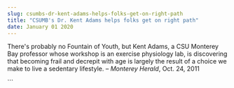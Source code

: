 ```yaml
---
slug: csumbs-dr-kent-adams-helps-folks-get-on-right-path
title: "CSUMB's Dr. Kent Adams helps folks get on right path"
date: January 01 2020
---
```


 
<p>
  There's probably no Fountain of Youth, but Kent Adams, a CSU Monterey Bay
  professor whose workshop is an exercise physiology lab, is discovering that
  becoming frail and decrepit with age is largely the result of a choice we make
  to live a sedentary lifestyle. – <em>Monterey Herald</em>, Oct. 24, 2011
</p>
```

